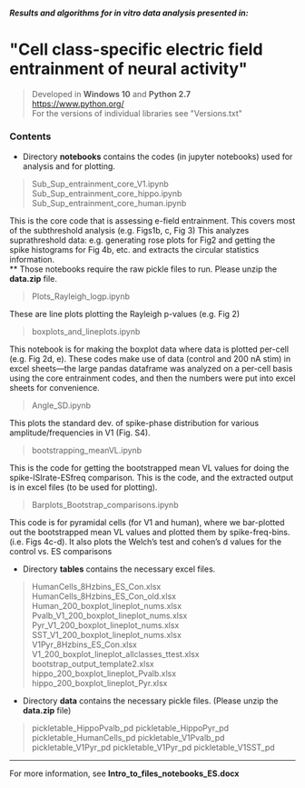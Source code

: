 #### *Results and algorithms for in vitro data analysis presented in:*
# "Cell class-specific electric field entrainment of neural activity"

> Developed in **Windows 10** and **Python 2.7**<br />
> https://www.python.org/<br />
> For the versions of individual libraries see "Versions.txt"

### Contents

* Directory **notebooks** contains the codes (in jupyter notebooks) used for analysis and for plotting.<br />
> Sub_Sup_entrainment_core_V1.ipynb<br />
> Sub_Sup_entrainment_core_hippo.ipynb<br />
> Sub_Sup_entrainment_core_human.ipynb<br />

This is the core code that is assessing e-field entrainment. This covers most of the subthreshold analysis (e.g. Figs1b, c, Fig 3) This analyzes suprathreshold data: e.g. generating rose plots for Fig2 and getting the spike histograms for Fig 4b, etc. and extracts the circular statistics information.<br />
** Those notebooks require the raw pickle files to run. Please unzip the **data.zip** file.

> Plots_Rayleigh_logp.ipynb

These are line plots plotting the Rayleigh p-values (e.g. Fig 2)

> boxplots_and_lineplots.ipynb

This notebook is for making the boxplot data where data is plotted per-cell (e.g. Fig 2d, e). These codes make use of data (control and 200 nA stim) in excel sheets—the large pandas dataframe was analyzed on a per-cell basis using the core entrainment codes, and then the numbers were put into excel sheets for convenience. 

> Angle_SD.ipynb

This plots the standard dev. of spike-phase distribution for various amplitude/frequencies in V1 (Fig. S4).

> bootstrapping_meanVL.ipynb

This is the code for getting the bootstrapped mean VL values for doing the spike-ISIrate-ESfreq comparison. This is the code, and the extracted output is in excel files (to be used for plotting). 

> Barplots_Bootstrap_comparisons.ipynb

This code is for pyramidal cells (for V1 and human), where we bar-plotted out the bootstrapped mean VL values and plotted them by spike-freq-bins. (i.e. Figs 4c-d). It also plots the Welch’s test and cohen’s d values for the control vs. ES comparisons

* Directory **tables** contains the necessary excel files.
> HumanCells_8Hzbins_ES_Con.xlsx<br />
> HumanCells_8Hzbins_ES_Con_old.xlsx<br />
> Human_200_boxplot_lineplot_nums.xlsx<br />
> Pvalb_V1_200_boxplot_lineplot_nums.xlsx<br />
> Pyr_V1_200_boxplot_lineplot_nums.xlsx<br />
> SST_V1_200_boxplot_lineplot_nums.xlsx<br />
> V1Pyr_8Hzbins_ES_Con.xlsx<br />
> V1_200_boxplot_lineplot_allclasses_ttest.xlsx<br />
> bootstrap_output_template2.xlsx<br />
> hippo_200_boxplot_lineplot_Pvalb.xlsx<br />
> hippo_200_boxplot_lineplot_Pyr.xlsx<br />

* Directory **data** contains the necessary pickle files. (Please unzip the **data.zip** file)
> pickletable_HippoPvalb_pd
> pickletable_HippoPyr_pd
> pickletable_HumanCells_pd
> pickletable_V1Pvalb_pd
> pickletable_V1Pyr_pd
> pickletable_V1Pyr_pd
> pickletable_V1SST_pd
***

For more information, see **Intro_to_files_notebooks_ES.docx**

